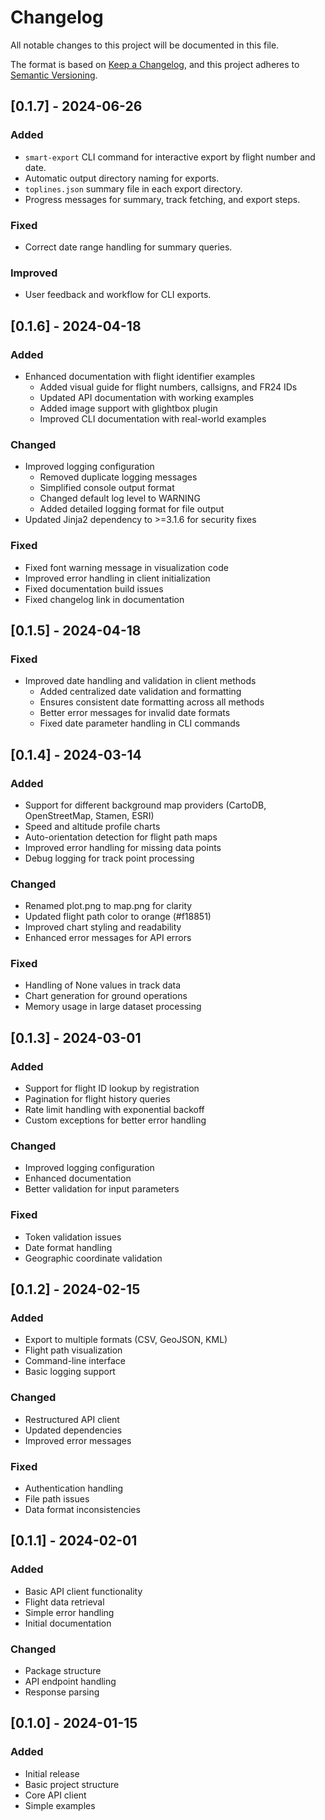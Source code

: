 # Changelog

All notable changes to this project will be documented in this file.

The format is based on [Keep a Changelog](https://keepachangelog.com/en/1.0.0/),
and this project adheres to [Semantic Versioning](https://semver.org/spec/v2.0.0.html).

## [0.1.7] - 2024-06-26

### Added
- `smart-export` CLI command for interactive export by flight number and date.
- Automatic output directory naming for exports.
- `toplines.json` summary file in each export directory.
- Progress messages for summary, track fetching, and export steps.

### Fixed
- Correct date range handling for summary queries.

### Improved
- User feedback and workflow for CLI exports.

## [0.1.6] - 2024-04-18

### Added
- Enhanced documentation with flight identifier examples
  - Added visual guide for flight numbers, callsigns, and FR24 IDs
  - Updated API documentation with working examples
  - Added image support with glightbox plugin
  - Improved CLI documentation with real-world examples

### Changed
- Improved logging configuration
  - Removed duplicate logging messages
  - Simplified console output format
  - Changed default log level to WARNING
  - Added detailed logging format for file output
- Updated Jinja2 dependency to >=3.1.6 for security fixes

### Fixed
- Fixed font warning message in visualization code
- Improved error handling in client initialization
- Fixed documentation build issues
- Fixed changelog link in documentation

## [0.1.5] - 2024-04-18

### Fixed
- Improved date handling and validation in client methods
  - Added centralized date validation and formatting
  - Ensures consistent date formatting across all methods
  - Better error messages for invalid date formats
  - Fixed date parameter handling in CLI commands

## [0.1.4] - 2024-03-14

### Added
- Support for different background map providers (CartoDB, OpenStreetMap, Stamen, ESRI)
- Speed and altitude profile charts
- Auto-orientation detection for flight path maps
- Improved error handling for missing data points
- Debug logging for track point processing

### Changed
- Renamed plot.png to map.png for clarity
- Updated flight path color to orange (#f18851)
- Improved chart styling and readability
- Enhanced error messages for API errors

### Fixed
- Handling of None values in track data
- Chart generation for ground operations
- Memory usage in large dataset processing

## [0.1.3] - 2024-03-01

### Added
- Support for flight ID lookup by registration
- Pagination for flight history queries
- Rate limit handling with exponential backoff
- Custom exceptions for better error handling

### Changed
- Improved logging configuration
- Enhanced documentation
- Better validation for input parameters

### Fixed
- Token validation issues
- Date format handling
- Geographic coordinate validation

## [0.1.2] - 2024-02-15

### Added
- Export to multiple formats (CSV, GeoJSON, KML)
- Flight path visualization
- Command-line interface
- Basic logging support

### Changed
- Restructured API client
- Updated dependencies
- Improved error messages

### Fixed
- Authentication handling
- File path issues
- Data format inconsistencies

## [0.1.1] - 2024-02-01

### Added
- Basic API client functionality
- Flight data retrieval
- Simple error handling
- Initial documentation

### Changed
- Package structure
- API endpoint handling
- Response parsing

## [0.1.0] - 2024-01-15

### Added
- Initial release
- Basic project structure
- Core API client
- Simple examples 